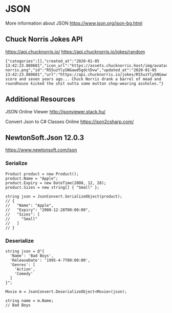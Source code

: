 # JSON
More information about JSON
https://www.json.org/json-bg.html

## Chuck Norris Jokes API
https://api.chucknorris.io/
https://api.chucknorris.io/jokes/random
```
{"categories":[],"created_at":"2020-01-05 13:42:23.880601","icon_url":"https://assets.chucknorris.host/img/avatar/chuck-norris.png","id":"R55uzYlySNGawd5gdctDvw","updated_at":"2020-01-05 13:42:23.880601","url":"https://api.chucknorris.io/jokes/R55uzYlySNGawd5gdctDvw","value":"Four score and seven years ago... Chuck Norris drank a barrel of mead and roundhouse kicked the shit outta some mutton chop-wearing assholes."}
```

## Additional Resources
JSON Online Viewer
http://jsonviewer.stack.hu/

Convert Json to C# Classes Online
https://json2csharp.com/

## NewtonSoft.Json 12.0.3
https://www.newtonsoft.com/json

### Serialize
```
Product product = new Product();
product.Name = "Apple";
product.Expiry = new DateTime(2008, 12, 28);
product.Sizes = new string[] { "Small" };

string json = JsonConvert.SerializeObject(product);
// {
//   "Name": "Apple",
//   "Expiry": "2008-12-28T00:00:00",
//   "Sizes": [
//     "Small"
//   ]
// }
```

### Deserialize
```
string json = @"{
  'Name': 'Bad Boys',
  'ReleaseDate': '1995-4-7T00:00:00',
  'Genres': [
    'Action',
    'Comedy'
  ]
}";

Movie m = JsonConvert.DeserializeObject<Movie>(json);

string name = m.Name;
// Bad Boys
```